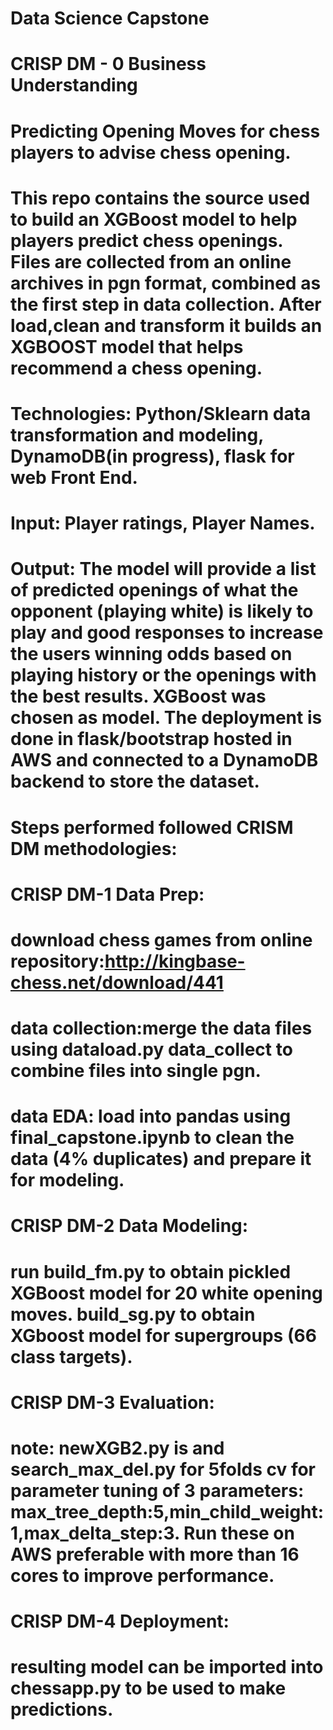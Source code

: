 # Data Science Capstone
# CRISP DM - 0 Business Understanding
# Predicting Opening Moves for chess players to advise chess opening. 

# This repo contains the source used to build an XGBoost model to help players predict chess openings.  Files are collected from an online archives in pgn format, combined as the first step in data collection.  After load,clean and transform it builds an XGBOOST model that helps recommend a chess opening.  

# Technologies: Python/Sklearn data transformation and modeling, DynamoDB(in progress), flask for web Front End.
# Input: Player ratings, Player Names.

# Output: The model will provide a list of predicted openings of what the opponent (playing white) is likely to play and good responses to increase the users winning odds based on playing history or the openings with the best results.  XGBoost was chosen as model. The deployment is done in flask/bootstrap hosted in AWS and connected to a DynamoDB backend to store the dataset.

# Steps performed followed CRISM DM methodologies:

# CRISP DM-1 Data Prep:

# download chess games from online repository:http://kingbase-chess.net/download/441

# data collection:merge the data files using dataload.py data_collect to combine files into single pgn. 

# data EDA: load into pandas using final_capstone.ipynb to clean the data (4% duplicates) and prepare it for modeling.

# CRISP DM-2 Data Modeling:
# run build_fm.py to obtain pickled XGBoost model for 20 white opening moves.  build_sg.py to obtain XGboost model for supergroups (66 class targets). 

# CRISP DM-3 Evaluation:

# note: newXGB2.py is and search_max_del.py for 5folds cv for parameter tuning of 3 parameters: max_tree_depth:5,min_child_weight:1,max_delta_step:3.   Run these on AWS preferable with more than 16 cores to improve performance.

# CRISP DM-4 Deployment:

# resulting model can be imported into chessapp.py to be used to make predictions.
